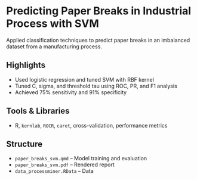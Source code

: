 # Predicting Paper Breaks in Industrial Process with SVM

Applied classification techniques to predict paper breaks in an imbalanced dataset from a manufacturing process.

## Highlights
- Used logistic regression and tuned SVM with RBF kernel
- Tuned C, sigma, and threshold tau using ROC, PR, and F1 analysis
- Achieved 75% sensitivity and 91% specificity

## Tools & Libraries
- R, `kernlab`, `ROCR`, `caret`, cross-validation, performance metrics

## Structure
- `paper_breaks_svm.qmd` – Model training and evaluation
- `paper_breaks_svm.pdf` – Rendered report
- `data_processminer.RData` – Data

